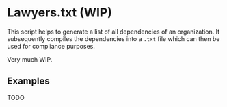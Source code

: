 # Lawyers.txt (WIP)


This script helps to generate a list of all dependencies of an organization. It subsequently compiles the dependencies into a `.txt` file which can then be used for compliance purposes.

Very much WIP.


## Examples

TODO
